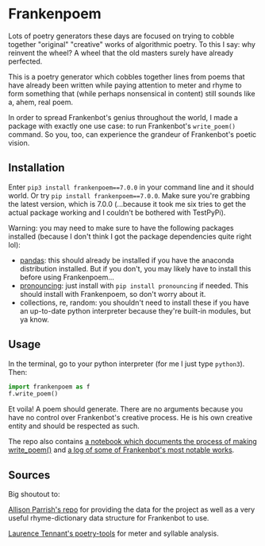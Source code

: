 # Frankenpoem 

Lots of poetry generators these days are focused on trying to cobble together "original" "creative" works of algorithmic poetry. To this I say: why reinvent the wheel? A wheel that the old masters surely have already perfected.

This is a poetry generator which cobbles together lines from poems that have already been written while paying attention to meter and rhyme to form something that (while perhaps nonsensical in content) still sounds like a, ahem, real poem.

In order to spread Frankenbot's genius throughout the world, I made a package with exactly one use case: to run Frankenbot's `write_poem()` command. So you, too, can experience the grandeur of Frankenbot's poetic vision.

## Installation
Enter `pip3 install frankenpoem==7.0.0` in your command line and it should world. Or try `pip install frankenpoem==7.0.0`. Make sure you're grabbing the latest version, which is 7.0.0 (...because it took me six tries to get the actual package working and I couldn't be bothered with TestPyPi).

Warning: you may need to make sure to have the following packages installed (because I don't think I got the package dependencies quite right lol):
- [pandas](https://pandas.pydata.org/pandas-docs/stable/getting_started/install.html): this should already be installed if you have the anaconda distribution installed. But if you don't, you may likely have to install this before using Frankenpoem... 
- [pronouncing](https://pypi.org/project/pronouncing/): just install with `pip install pronouncing` if needed. This should install with Frankenpoem, so don't worry about it. 
- collections, re, random: you shouldn't need to install these if you have an up-to-date python interpreter because they're built-in modules, but ya know. 

## Usage
In the terminal, go to your python interpreter (for me I just type `python3`). Then:

```python
import frankenpoem as f
f.write_poem()
```

Et voila! A poem should generate. There are no arguments because you have no control over Frankenbot's creative process. He is his own creative entity and should be respected as such.

The repo also contains [a notebook which documents the process of making write_poem()](https://github.com/ruthlee/frankenpoems/blob/master/frankenpoem_demo.ipynb) and [a log of some of Frankenbot's most notable works](https://github.com/ruthlee/frankenpoems/blob/master/some_good_ones.md).

## Sources
Big shoutout to:

[Allison Parrish's repo](https://github.com/aparrish/gutenberg-poetry-corpus/blob/master/quick-experiments.ipynb) for providing the data for the project as well as a very useful rhyme-dictionary data structure for Frankenbot to use.

[Laurence Tennant's poetry-tools](https://github.com/hyperreality/Poetry-Tools) for meter and syllable analysis. 
